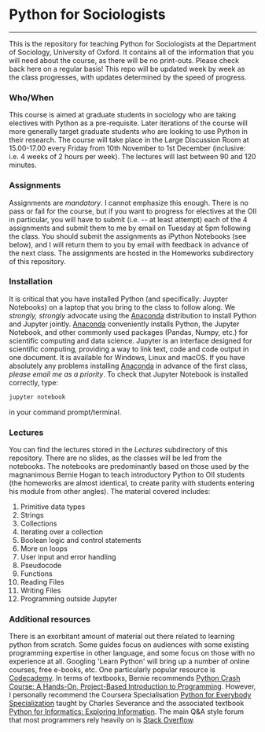 # Python for Sociologists
---

This is the repository for teaching Python for Sociologists at the Department of Sociology, University of Oxford. It contains all of the information that you will need about the course, as there will be no print-outs. Please check back here on a regular basis! This repo will be updated week by week as the class progresses, with updates determined by the speed of progress.

### Who/When

This course is aimed at graduate students in sociology who are taking electives with Python as a pre-requisite. Later iterations of the course will more generally target graduate students who are looking to use Python in their research. The course will take place in the Large Discussion Room at 15.00-17.00 every Friday from 10th November to 1st December (inclusive: i.e. 4 weeks of 2 hours per week). The lectures will last between 90 and 120 minutes.

### Assignments

Assignments are *mandatory*. I cannot emphasize this enough. There is no pass or fail for the course, but if you want to progress for electives at the OII in particular, you will have to submit (i.e. -- at least attempt) each of the 4 assignments and submit them to me by email on Tuesday at 5pm following the class. You should submit the assignments as iPython Notebooks (see below), and I will return them to you by email with feedback in advance of the next class. The assignments are hosted in the Homeworks subdirectory of this repository.

### Installation

It is critical that you have installed Python (and specifically: Juypter Notebooks) on a laptop that you bring to the class to follow along. We *strongly, strongly* advocate using the [Anaconda](https://www.anaconda.com/download/) distribution to install Python and Jupyter jointly. [Anaconda](https://www.anaconda.com/download/) conveniently installs Python, the Jupyter Notebook, and other commonly used packages (Pandas, Numpy, etc.) for scientific computing and data science. Jupyter is an interface designed for scientific computing, providing a way to link text, code and code output in one document. It is available for Windows, Linux and macOS. If you have absolutely any problems installing [Anaconda](https://www.anaconda.com/download/) in advance of the first class, *please email me as a priority*. To check that Jupyter Notebook is installed correctly, type:
```bash
jupyter notebook
```
in your command prompt/terminal.

### Lectures

You can find the lectures stored in the *Lectures* subdirectory of this repository. There are no slides, as the classes will be led from the notebooks. The notebooks are predominantly based on those used by the magnanimous Bernie Hogan to teach introductory Python to OII students (the homeworks are almost identical, to create parity with students entering his module from other angles). The material covered includes:

1. Primitive data types
2. Strings
3. Collections
4. Iterating over a collection
5. Boolean logic and control statements
6. More on loops
7. User input and error handling
8. Pseudocode
9. Functions
10. Reading Files
11. Writing Files
12. Programming outside Jupyter

### Additional resources

There is an exorbitant amount of material out there related to learning python from scratch. Some guides focus on audiences with some existing programming expertise in other language, and some focus on those with no experience at all. Googling 'Learn Python' will bring up a number of online courses, free e-books, etc. One particularly popular resource is  [Codecademy](https://www.codecademy.com/learn/learn-python). In terms of textbooks, Bernie recommends [Python Crash Course: A Hands-On, Project-Based Introduction to Programming](https://www.amazon.co.uk/Python-Crash-Course-Hands-Project-Based/dp/1593276036). However, I personally recommend the Coursera Specialisation [Python for Everybody Specialization](https://www.coursera.org/learn/python) taught by Charles Severance and the associated textbook [Python for Informatics: Exploring Information](https://www.amazon.co.uk/Python-Informatics-Dr-Charles-Severance/dp/1492339245). The main Q&A style forum that most programmers rely heavily on is [Stack Overflow](https://stackoverflow.com/questions/tagged/python-3.x).
